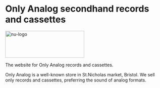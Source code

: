 # Only Analog secondhand records and cassettes

<img src="https://www.bristolcybersolutions.co.uk/uploads/1/4/4/2/144286628/oa-logo-11-july-2023_orig.jpg?raw=true" width="250" height="85" id="nu-logo" title="nu-logo" alt="nu-logo">

<p>The website for Only Analog records and cassettes.</p>
<p>Only Analog is a well-known store in St.Nicholas market, Bristol. We sell only records and cassettes, preferring the sound of analog formats.</p>
